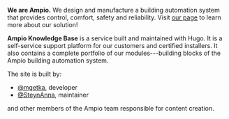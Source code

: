 
__We are Ampio.__ We design and manufacture a building automation system that provides control, comfort, safety and reliability. Visit [our page](http://ampio.com/) to learn more about our solution!

__Ampio Knowledge Base__ is a service built and maintained with Hugo. It is a self-service support platform for our customers and certified installers. It also contains a complete portfolio of our modules---building blocks of the Ampio building automation system.

The site is built by:

* [@mgetka](https://github.com/mgetka), developer
* [@SteynAnna](https://github.com/SteynAnna), maintainer

and other members of the Ampio team responsible for content creation.
